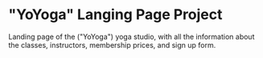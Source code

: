 # "YoYoga" Langing Page Project

Landing page of the ("YoYoga") yoga studio, with all the information about the classes, instructors, membership prices, and sign up form.
